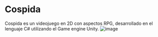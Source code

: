 # Cospida

Cospida es un videojuego en 2D con aspectos RPG, desarrollado en el lenguaje C# utilizando el Game engine Unity.
![image](https://user-images.githubusercontent.com/45081449/161113539-0f7d95d9-5c90-47a9-b6a7-8f7584ad0131.png)

